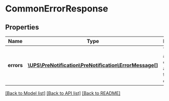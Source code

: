 # CommonErrorResponse

## Properties
Name | Type | Description | Notes
------------ | ------------- | ------------- | -------------
**errors** | [**\UPS\PreNotification\PreNotification\ErrorMessage[]**](ErrorMessage.md) | The error array containing any errors that occurred. | [optional] 

[[Back to Model list]](../../README.md#documentation-for-models) [[Back to API list]](../../README.md#documentation-for-api-endpoints) [[Back to README]](../../README.md)

